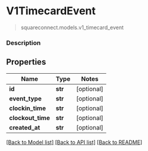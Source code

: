 # V1TimecardEvent
> squareconnect.models.v1_timecard_event

### Description

## Properties
Name | Type | Notes
------------ | ------------- | -------------
**id** | **str** | [optional] 
**event_type** | **str** | [optional] 
**clockin_time** | **str** | [optional] 
**clockout_time** | **str** | [optional] 
**created_at** | **str** | [optional] 

[[Back to Model list]](../README.md#documentation-for-models) [[Back to API list]](../README.md#documentation-for-api-endpoints) [[Back to README]](../README.md)


